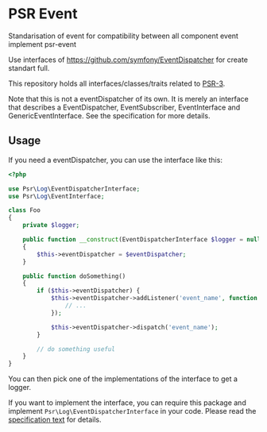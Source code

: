 PSR Event
=========

Standarisation of event for compatibility between all component event implement psr-event

Use interfaces of https://github.com/symfony/EventDispatcher for create standart full.

This repository holds all interfaces/classes/traits related to
[PSR-3](https://github.com/php-fig/fig-standards/blob/master/accepted/PSR-4-event-interface.md).

Note that this is not a eventDispatcher of its own. It is merely an interface that
describes a EventDispatcher, EventSubscriber, EventInterface and GenericEventInterface. See the specification for more details.

Usage
-----

If you need a eventDispatcher, you can use the interface like this:

```php
<?php

use Psr\Log\EventDispatcherInterface;
use Psr\Log\EventInterface;

class Foo
{
    private $logger;

    public function __construct(EventDispatcherInterface $logger = null)
    {
        $this->eventDispatcher = $eventDispatcher;
    }

    public function doSomething()
    {
        if ($this->eventDispatcher) {
            $this->eventDispatcher->addListener('event_name', function (EventInterface $event) {
                // ...
            });

            $this->eventDispatcher->dispatch('event_name');
        }

        // do something useful
    }
}
```

You can then pick one of the implementations of the interface to get a logger.

If you want to implement the interface, you can require this package and
implement `Psr\Log\EventDispatcherInterface` in your code. Please read the
[specification text](https://github.com/php-fig/fig-standards/blob/master/accepted/PSR-4-event-interface.md)
for details.